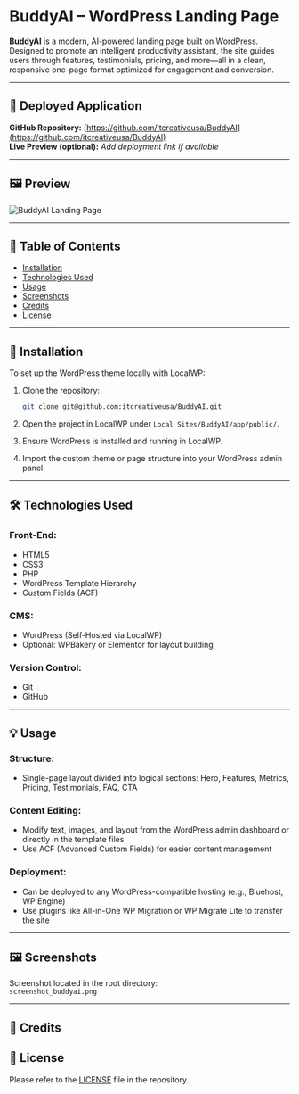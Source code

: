 # BuddyAI – WordPress Landing Page

**BuddyAI** is a modern, AI-powered landing page built on WordPress. Designed to promote an intelligent productivity assistant, the site guides users through features, testimonials, pricing, and more—all in a clean, responsive one-page format optimized for engagement and conversion.

---

## 🔗 Deployed Application  
**GitHub Repository:** [https://github.com/itcreativeusa/BuddyAI](https://github.com/itcreativeusa/BuddyAI)  
**Live Preview (optional):** *Add deployment link if available*

---

## 🖼️ Preview

![BuddyAI Landing Page](https://raw.githubusercontent.com/itcreativeusa/BuddyAI/main/screenshot_buddyai.png)

---

## 📂 Table of Contents

- [Installation](#installation)  
- [Technologies Used](#technologies-used)  
- [Usage](#usage)  
- [Screenshots](#screenshots)  
- [Credits](#credits)  
- [License](#license)  

---

## 🚀 Installation

To set up the WordPress theme locally with LocalWP:

1. Clone the repository:
   ```bash
   git clone git@github.com:itcreativeusa/BuddyAI.git
   ```

2. Open the project in LocalWP under `Local Sites/BuddyAI/app/public/`.

3. Ensure WordPress is installed and running in LocalWP.

4. Import the custom theme or page structure into your WordPress admin panel.

---

## 🛠️ Technologies Used

### Front-End:
- HTML5  
- CSS3  
- PHP  
- WordPress Template Hierarchy  
- Custom Fields (ACF)

### CMS:
- WordPress (Self-Hosted via LocalWP)  
- Optional: WPBakery or Elementor for layout building

### Version Control:
- Git  
- GitHub

---

## 💡 Usage

### Structure:
- Single-page layout divided into logical sections: Hero, Features, Metrics, Pricing, Testimonials, FAQ, CTA

### Content Editing:
- Modify text, images, and layout from the WordPress admin dashboard or directly in the template files
- Use ACF (Advanced Custom Fields) for easier content management

### Deployment:
- Can be deployed to any WordPress-compatible hosting (e.g., Bluehost, WP Engine)
- Use plugins like All-in-One WP Migration or WP Migrate Lite to transfer the site

---

## 🖼️ Screenshots

Screenshot located in the root directory:  
`screenshot_buddyai.png`

---

## 🙌 Credits


## 📄 License

Please refer to the [LICENSE](./LICENSE) file in the repository.
